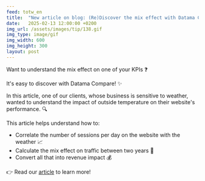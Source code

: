 ```yaml
---
feed: totw_en
title:  "New article on blog: (Re)Discover the mix effect with Datama Compare!"
date:   2025-02-13 12:00:00 +0200
img_url: /assets/images/tip/138.gif
img_type: image/gif
img_width: 600
img_height: 300
layout: post
---
```



Want to understand the mix effect on one of your KPIs ❓  

It's easy to discover with Datama Compare! ✨  

In this article, one of our clients, whose business is sensitive to weather, wanted to understand the impact of outside temperature on their website's performance. 🔍  

This article helps understand how to:
  * Correlate the number of sessions per day on the website with the weather 📈  
  * Calculate the mix effect on traffic between two years 🧮  
  * Convert all that into revenue impact 💰  

👉 Read our [article](https://datama.io/mix-effect-of-weather-on-sales-revenue/) to learn more!
